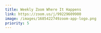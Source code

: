 ```yaml
---
title: Weekly Zoom Where It Happens
link: https://zoom.us/j/99229609900
image: /images/1685422749zoom-app-logo.png
priority: 5
---
```

